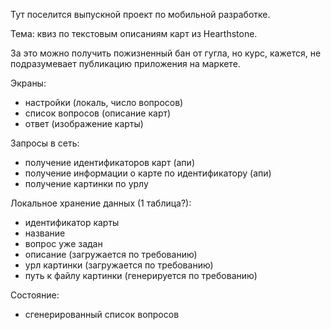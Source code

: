 Тут поселится выпускной проект по мобильной разработке.

Тема: квиз по текстовым описаниям карт из Hearthstone.

За это можно получить пожизненный бан от гугла, но курс, кажется, не подразумевает публикацию приложения на маркете.

Экраны:
 - настройки (локаль, число вопросов)
 - список вопросов (описание карт)
 - ответ (изображение карты)
 
Запросы в сеть:
 - получение идентификаторов карт (апи)
 - получение информации о карте по идентификатору (апи)
 - получение картинки по урлу
 
Локальное хранение данных (1 таблица?):
  - идентификатор карты
  - название
  - вопрос уже задан
  - описание (загружается по требованию)
  - урл картинки (загружается по требованию)
  - путь к файлу картинки (генерируется по требованию)
  
Состояние:
  - сгенерированный список вопросов